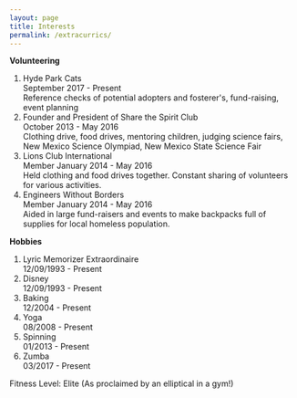 ```yaml
---
layout: page
title: Interests
permalink: /extracurrics/
---
```

  
**Volunteering**  
1. Hyde Park Cats   
September 2017 - Present   
Reference checks of potential adopters and fosterer's, fund-raising,
event planning
2. Founder and President of Share the Spirit Club  
October 2013 - May 2016   
Clothing drive, food drives, mentoring children, judging science fairs,
New Mexico Science Olympiad, New Mexico State Science Fair  
3. Lions Club International  
Member January 2014 - May 2016   
Held clothing and food drives together. Constant sharing of volunteers
for various activities.    
4. Engineers Without Borders  
Member January 2014 - May 2016   
Aided in large fund-raisers and events to make backpacks full of supplies
for local homeless population.  

**Hobbies**  
1. Lyric Memorizer Extraordinaire  
12/09/1993 - Present  
2. Disney    
12/09/1993 - Present
3. Baking  
12/2004 - Present    
4. Yoga  
08/2008 - Present     
5. Spinning  
01/2013 - Present  
6. Zumba   
03/2017 - Present

Fitness Level: Elite (As proclaimed by an elliptical in a gym!)
 


